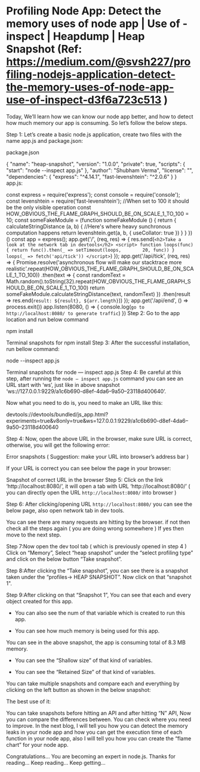 # Profiling Node App: Detect the memory uses of node app | Use of -inspect | Heapdump | Heap Snapshot (Ref: https://medium.com/@svsh227/profiling-nodejs-application-detect-the-memory-uses-of-node-app-use-of-inspect-d3f6a723c513 )


Today, We’ll learn how we can know our node app better, and how to detect how much memory our app is consuming.
So let’s follow the below steps.

Step 1: Let’s create a basic node.js application, create two files with the name app.js and package.json:

package.json

{
"name": "heap-snapshot",
"version": "1.0.0",
"private": true,
"scripts": {
       "start": "node --inspect app.js"
  },
"author": "Shubham Verma",
"license": "",
"dependencies": {
                 "express": "^4.14.1",
                 "fast-levenshtein": "^2.0.6"
     }
}
app.js:

const express = require('express');
const console = require('console');
const levenshtein = require('fast-levenshtein');
//When set to 100 it should be the only visible operation
const HOW_OBVIOUS_THE_FLAME_GRAPH_SHOULD_BE_ON_SCALE_1_TO_100 = 10;
const someFakeModule = (function someFakeModule () {
return {
 calculateStringDistance (a, b) {
 //Here's where heavy sunchronous computation happens
 return levenshtein.get(a, b, {
    useCollator: true
  })
 }
 }
})()
const app = express();
app.get('/', (req, res) => {
   res.send(`
             <h2>Take a look at the network tab in devtools</h2>
             <script>
                  function loops(func) {
                        return func().then(_ => setTimeout(loops,        20, func))
                 }
                 loops(_ => fetch('api/tick'))
            </script>
           `)
 });
app.get('/api/tick', (req, res) => {
                   Promise.resolve('asynchronous flow will make our stacktrace more realistic'.repeat(HOW_OBVIOUS_THE_FLAME_GRAPH_SHOULD_BE_ON_SCALE_1_TO_100))
.then(text => {
                 const randomText = Math.random().toString(32).repeat(HOW_OBVIOUS_THE_FLAME_GRAPH_SHOULD_BE_ON_SCALE_1_TO_100)
                 return someFakeModule.calculateStringDistance(text, randomText)
  })
   .then(result => res.end(`result: ${result}, ${arr.length}`))
 });
app.get('/api/end', () => process.exit())
app.listen(8080, () => {
   console.log(`go to http://localhost:8080/ to generate traffic`)
})
Step 2: Go to the app location and run below command

npm install

Terminal snapshots for npm install
Step 3: After the successful installation, run bellow command:

node --inspect app.js

Terminal snapshots for node — inspect app.js
Step 4: Be careful at this step, after running the `node — inspect app.js` command you can see an URL start with ‘ws’, just like in above snapshot ‘ws://127.0.0.1:9229/a1c6b690-d8ef-4da6–9a50–23118d400640’.

Now what you need to do is, you need to make an URL like this:

devtools://devtools/bundled/js_app.html?experiments=true&v8only=true&ws=127.0.0.1:9229/a1c6b690-d8ef-4da6–9a50–23118d400640

Step 4: Now, open the above URL in the browser, make sure URL is correct, otherwise, you will get the following error:


Error snapshots
( Suggestion: make your URL into browser’s address bar )

If your URL is correct you can see below the page in your browser:


Snapshot of correct URL in the browser
Step 5: Click on the link ‘http://localhost:8080/’, it will open a tab with URL ‘http://localhost:8080/’ ( you can directly open the URL `http://localhost:8080/` into browser )

Step 6: After clicking/opening URL `http://localhost:8080/` you can see the below page, also open network tab in dev tools.


You can see there are many requests are hitting by the browser.
if not then check all the steps again ( you are doing wrong somewhere )
If yes then move to the next step.

Step 7:Now open the dev tool tab ( which is previously opened in step 4 ) Click on “Memory”, Select “heap snapshot” under the “select profiling type” and click on the below button “Take snapshot”.


Step 8:After clicking the “Take snapshot”, you can see there is a snapshot taken under the “profiles-> HEAP SNAPSHOT”. Now click on that “snapshot 1".



Step 9:After clicking on that “Snapshot 1”, You can see that each and every object created for this app.
* You can also see the num of that variable which is created to run this app.


* You can see how much memory is being used for this app.


You can see in the above snapshot, the app is consuming total of 8.3 MB memory.

* You can see the “Shallow size” of that kind of variables.


* You can see the “Retained Size” of that kind of variables.


You can take multiple snapshots and compare each and everything by clicking on the left button as shown in the below snapshot:


The best use of it:

You can take snapshots before hitting an API and after hitting “N” API, Now you can compare the differences between. You can check where you need to improve.
In the next blog, I will tell you how you can detect the memory leaks in your node app and how you can get the execution time of each function in your node app, also I will tell you how you can create the “flame chart” for your node app.

Congratulations… You are becoming an expert in node.js.
Thanks for reading…
Keep reading… Keep getting…
